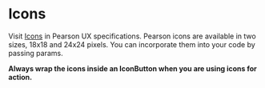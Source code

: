 # Icons

Visit [Icons](https://uxframework.pearson.com/nightly/icons) in Pearson UX specifications.
Pearson icons are available in two sizes, 18x18 and 24x24 pixels. You can incorporate them 
into your code by passing params.

**Always wrap the icons inside an IconButton when you are using icons for action.**

